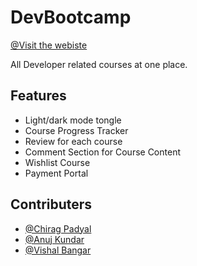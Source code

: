 # DevBootcamp

[@Visit the webiste](https://freakstar03.github.io/DevBootCamp/)

All Developer related courses at one place.

## Features

- Light/dark mode tongle
- Course Progress Tracker
- Review for each course
- Comment Section for Course Content
- Wishlist Course
- Payment Portal

## Contributers

- [@Chirag Padyal](https://github.com/FreakStar03)
- [@Anuj Kundar](https://github.com/Anuj-Kundar)
- [@Vishal Bangar](https://github.com/vishal-bangar)
